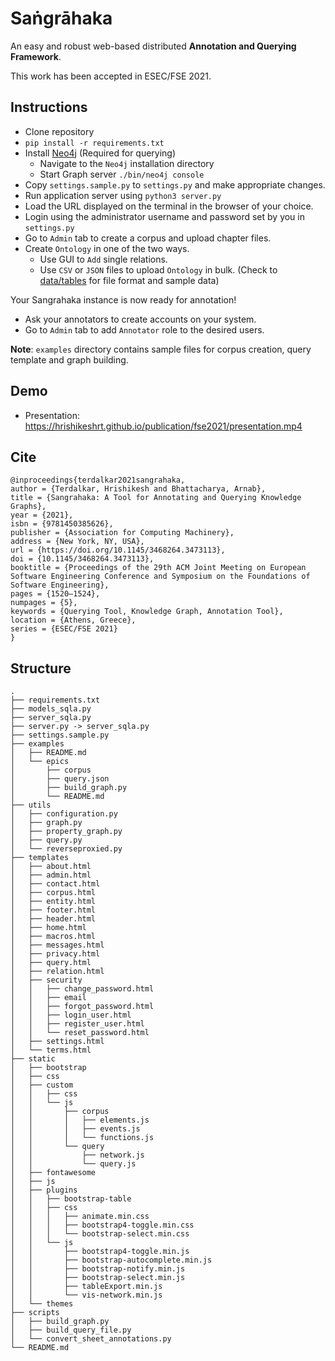 # Saṅgrāhaka

An easy and robust web-based distributed **Annotation and Querying Framework**.

This work has been accepted in ESEC/FSE 2021.

## Instructions

* Clone repository
* `pip install -r requirements.txt`
*  Install [Neo4j](https://neo4j.com/download-center/#community) (Required for querying)
    - Navigate to the `Neo4j` installation directory
    - Start Graph server `./bin/neo4j console`
* Copy `settings.sample.py` to `settings.py` and make appropriate changes.
* Run application server using `python3 server.py`
* Load the URL displayed on the terminal in the browser of your choice.
* Login using the administrator username and password set by you in `settings.py`
* Go to `Admin` tab to create a corpus and upload chapter files.
* Create `Ontology` in one of the two ways.
  - Use GUI to `Add` single relations.
  - Use `CSV` or `JSON` files to upload `Ontology` in bulk. (Check to [data/tables](data/tables) for file format and sample data)

Your Sangrahaka instance is now ready for annotation!

* Ask your annotators to create accounts on your system.
* Go to `Admin` tab to add `Annotator` role to the desired users.


**Note**: `examples` directory contains sample files for corpus creation, query template and graph building.

## Demo

* Presentation: https://hrishikeshrt.github.io/publication/fse2021/presentation.mp4


## Cite

```
@inproceedings{terdalkar2021sangrahaka,
author = {Terdalkar, Hrishikesh and Bhattacharya, Arnab},
title = {Sangrahaka: A Tool for Annotating and Querying Knowledge Graphs},
year = {2021},
isbn = {9781450385626},
publisher = {Association for Computing Machinery},
address = {New York, NY, USA},
url = {https://doi.org/10.1145/3468264.3473113},
doi = {10.1145/3468264.3473113},
booktitle = {Proceedings of the 29th ACM Joint Meeting on European Software Engineering Conference and Symposium on the Foundations of Software Engineering},
pages = {1520–1524},
numpages = {5},
keywords = {Querying Tool, Knowledge Graph, Annotation Tool},
location = {Athens, Greece},
series = {ESEC/FSE 2021}
}
```

## Structure

```
.
├── requirements.txt
├── models_sqla.py
├── server_sqla.py
├── server.py -> server_sqla.py
├── settings.sample.py
├── examples
│   ├── README.md
│   └── epics
│       ├── corpus
│       ├── query.json
│       ├── build_graph.py
│       └── README.md
├── utils
│   ├── configuration.py
│   ├── graph.py
│   ├── property_graph.py
│   ├── query.py
│   └── reverseproxied.py
├── templates
│   ├── about.html
│   ├── admin.html
│   ├── contact.html
│   ├── corpus.html
│   ├── entity.html
│   ├── footer.html
│   ├── header.html
│   ├── home.html
│   ├── macros.html
│   ├── messages.html
│   ├── privacy.html
│   ├── query.html
│   ├── relation.html
│   ├── security
│   │   ├── change_password.html
│   │   ├── email
│   │   ├── forgot_password.html
│   │   ├── login_user.html
│   │   ├── register_user.html
│   │   └── reset_password.html
│   ├── settings.html
│   └── terms.html
├── static
│   ├── bootstrap
│   ├── css
│   ├── custom
│   │   ├── css
│   │   └── js
│   │       ├── corpus
│   │       │   ├── elements.js
│   │       │   ├── events.js
│   │       │   └── functions.js
│   │       └── query
│   │           ├── network.js
│   │           └── query.js
│   ├── fontawesome
│   ├── js
│   ├── plugins
│   │   ├── bootstrap-table
│   │   ├── css
│   │   │   ├── animate.min.css
│   │   │   ├── bootstrap4-toggle.min.css
│   │   │   └── bootstrap-select.min.css
│   │   └── js
│   │       ├── bootstrap4-toggle.min.js
│   │       ├── bootstrap-autocomplete.min.js
│   │       ├── bootstrap-notify.min.js
│   │       ├── bootstrap-select.min.js
│   │       ├── tableExport.min.js
│   │       └── vis-network.min.js
│   └── themes
├── scripts
│   ├── build_graph.py
│   ├── build_query_file.py
│   └── convert_sheet_annotations.py
└── README.md
```


